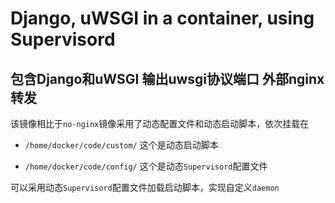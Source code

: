 # Django, uWSGI in a container, using Supervisord

## 包含Django和uWSGI 输出uwsgi协议端口 外部nginx转发

该镜像相比于`no-nginx`镜像采用了动态配置文件和动态启动脚本，依次挂载在

* `/home/docker/code/custom/` 这个是动态启动脚本

* `/home/docker/code/config/` 这个是动态`Supervisord`配置文件

可以采用动态`Supervisord`配置文件加载启动脚本，实现自定义`daemon`